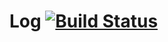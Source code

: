 # Log [![Build Status](https://travis-ci.org/repla-app/Log.replabundle.svg?branch=master)](https://travis-ci.org/repla-app/Log.replabundle)
